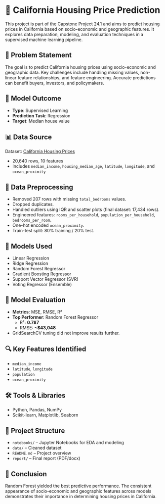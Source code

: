 
# 🏡 California Housing Price Prediction

This project is part of the Capstone Project 24.1 and aims to predict housing prices in California based on socio-economic and geographic features. It explores data preparation, modeling, and evaluation techniques in a supervised machine learning pipeline.

## 📌 Problem Statement
The goal is to predict California housing prices using socio-economic and geographic data. Key challenges include handling missing values, non-linear feature relationships, and feature engineering. Accurate predictions can benefit buyers, investors, and policymakers.

## 🎯 Model Outcome
- **Type**: Supervised Learning
- **Prediction Task**: Regression
- **Target**: Median house value

## 📊 Data Source
Dataset: [California Housing Prices](https://www.kaggle.com/datasets/camnugent/california-housing-prices)  
- 20,640 rows, 10 features  
- Includes `median_income`, `housing_median_age`, `latitude`, `longitude`, and `ocean_proximity`

## 🧹 Data Preprocessing
- Removed 207 rows with missing `total_bedrooms` values.
- Dropped duplicates.
- Handled outliers using IQR and scatter plots (final dataset: 17,434 rows).
- Engineered features: `rooms_per_household`, `population_per_household`, `bedrooms_per_room`.
- One-hot encoded `ocean_proximity`.
- Train-test split: 80% training / 20% test.

## 🤖 Models Used
- Linear Regression
- Ridge Regression
- Random Forest Regressor
- Gradient Boosting Regressor
- Support Vector Regressor (SVR)
- Voting Regressor (Ensemble)

## 🧪 Model Evaluation
- **Metrics**: MSE, RMSE, R²
- **Top Performer**: Random Forest Regressor
  - R²: **0.787**
  - RMSE: **~$43,048**
- GridSearchCV tuning did not improve results further.

## 🔍 Key Features Identified
- `median_income`
- `latitude`, `longitude`
- `population`
- `ocean_proximity`

## 🛠️ Tools & Libraries
- Python, Pandas, NumPy
- Scikit-learn, Matplotlib, Seaborn

## 📁 Project Structure
- `notebooks/` – Jupyter Notebooks for EDA and modeling
- `data/` – Cleaned dataset
- `README.md` – Project overview
- `report/` – Final report (PDF/docx)

## 📌 Conclusion
Random Forest yielded the best predictive performance. The consistent appearance of socio-economic and geographic features across models demonstrates their importance in determining housing prices in California.

